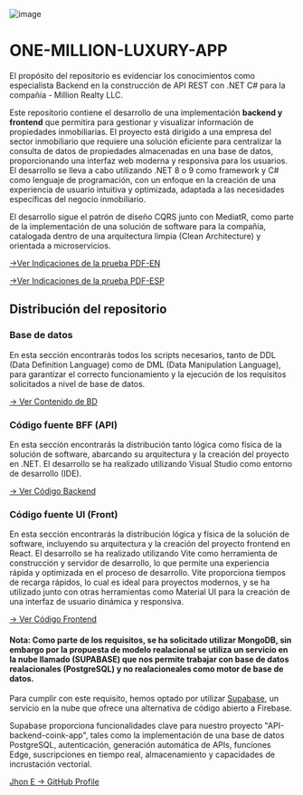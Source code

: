 ![image](https://github.com/user-attachments/assets/96a55066-3b91-44d6-8e42-8bc7e542d198)

# ONE-MILLION-LUXURY-APP
El propósito del repositorio es evidenciar los conocimientos como especialista Backend en la construcción de API REST con .NET C# para la compañía - Million Realty LLC.

Este repositorio contiene el desarrollo de una implementación **backend y frontend** que permitira para gestionar y visualizar información de propiedades inmobiliarias. El proyecto está dirigido a una empresa del sector inmobiliario que requiere una solución eficiente para centralizar la consulta de datos de propiedades almacenadas en una base de datos, proporcionando una interfaz web moderna y responsiva para los usuarios. El desarrollo se lleva a cabo utilizando .NET 8 o 9 como framework y C# como lenguaje de programación, con un enfoque en la creación de una experiencia de usuario intuitiva y optimizada, adaptada a las necesidades específicas del negocio inmobiliario.

El desarrollo sigue el patrón de diseño CQRS junto con MediatR, como parte de la implementación de una solución de software para la compañía, catalogada dentro de una arquitectura limpia (Clean Architecture) y orientada a microservicios.


<a href="https://github.com/jhoney787813/one-million-luxury-app/blob/main/TECHNICAL_TEST_FULLSTACK%20_%20MILLION.pdf" target="_blank">->Ver Indicaciones de la prueba PDF-EN</a>

<a href="https://github.com/jhoney787813/one-million-luxury-app/blob/main/TECHNICAL_TEST_SR_DEVELOPER_FULLSTACK.pdf" target="_blank">->Ver Indicaciones de la prueba PDF-ESP</a>

## Distribución del repositorio 

### Base de datos

En esta sección encontrarás todos los scripts necesarios, tanto de DDL (Data Definition Language) como de DML (Data Manipulation Language), para garantizar el correcto funcionamiento y la ejecución de los requisitos solicitados a nivel de base de datos. 

[-> Ver Contenido de BD](https://github.com/jhoney787813/one-million-luxury-app/blob/main/Contenido-BD.md)

### Código fuente BFF (API)

En esta sección encontrarás la distribución tanto lógica como física de la solución de software, abarcando su arquitectura y la creación del proyecto en .NET. El desarrollo se ha realizado utilizando Visual Studio como entorno de desarrollo (IDE).  

[-> Ver Código Backend](https://github.com/jhoney787813/one-million-luxury-app/blob/main/code/back/README-Backend.md)

### Código fuente UI (Front)

En esta sección encontrarás la distribución lógica y física de la solución de software, incluyendo su arquitectura y la creación del proyecto frontend en React. El desarrollo se ha realizado utilizando Vite como herramienta de construcción y servidor de desarrollo, lo que permite una experiencia rápida y optimizada en el proceso de desarrollo. Vite proporciona tiempos de recarga rápidos, lo cual es ideal para proyectos modernos, y se ha utilizado junto con otras herramientas como Material UI para la creación de una interfaz de usuario dinámica y responsiva.

[-> Ver Código Frontend](https://github.com/jhoney787813/one-million-luxury-app/blob/main/code/front/README-Frontend.md)

#### Nota: Como parte de los requisitos, se ha solicitado utilizar MongoDB, sin embargo por la propuesta de modelo realacional se utiliza un servicio en la nube llamado (SUPABASE) que nos permite trabajar con base de datos realacionales (PostgreSQL) y no realacioneales como motor de base de datos. 

Para cumplir con este requisito, hemos optado por utilizar [Supabase](https://supabase.com/), un servicio en la nube que ofrece una alternativa de código abierto a Firebase.

Supabase proporciona funcionalidades clave para nuestro proyecto "API-backend-coink-app", tales como la implementación de una base de datos PostgreSQL, autenticación, generación automática de APIs, funciones Edge, suscripciones en tiempo real, almacenamiento y capacidades de incrustación vectorial.


[Jhon E -> GitHub Profile](https://github.com/jhoney787813/)
